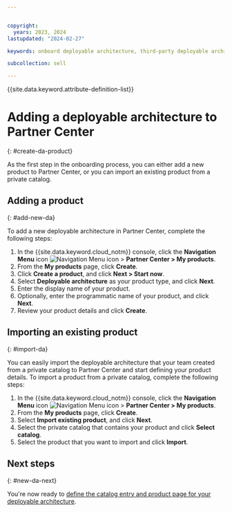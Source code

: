 ```yaml
---


copyright:
  years: 2023, 2024
lastupdated: "2024-02-27"

keywords: onboard deployable architecture, third-party deployable architecture, sell on IBM Cloud, add product, create deployable architecture, partner, sellers, partner center

subcollection: sell

---
```


{{site.data.keyword.attribute-definition-list}}

# Adding a deployable architecture to Partner Center
{: #create-da-product}

As the first step in the onboarding process, you can either add a new product to Partner Center, or you can import an existing product from a private catalog.

## Adding a product
{: #add-new-da}

To add a new deployable architecture in Partner Center, complete the following steps:

1. In the {{site.data.keyword.cloud_notm}} console, click the **Navigation Menu** icon ![Navigation Menu icon](../icons/icon_hamburger.svg "Menu") > **Partner Center > My products**.
1. From the **My products** page, click **Create**.
1. Click **Create a product**, and click **Next > Start now**.
1. Select **Deployable architecture** as your product type, and click **Next**.
1. Enter the display name of your product.
1. Optionally, enter the programmatic name of your product, and click **Next**.
1. Review your product details and click **Create**.

## Importing an existing product
{: #import-da}

You can easily import the deployable architecture that your team created from a private catalog to Partner Center and start defining your product details. To import a product from a private catalog, complete the following steps:

1. In the {{site.data.keyword.cloud_notm}} console, click the **Navigation Menu** icon ![Navigation Menu icon](../icons/icon_hamburger.svg "Menu") > **Partner Center > My products**.
1. From the **My products** page, click **Create**.
1. Select **Import existing product**, and click **Next**.
1. Select the private catalog that contains your product and click **Select catalog**.
1. Select the product that you want to import and click **Import**.

## Next steps
{: #new-da-next}

You're now ready to [define the catalog entry and product page for your deployable architecture](/docs/sell?topic=sell-da-catalog-details&interface=ui).

